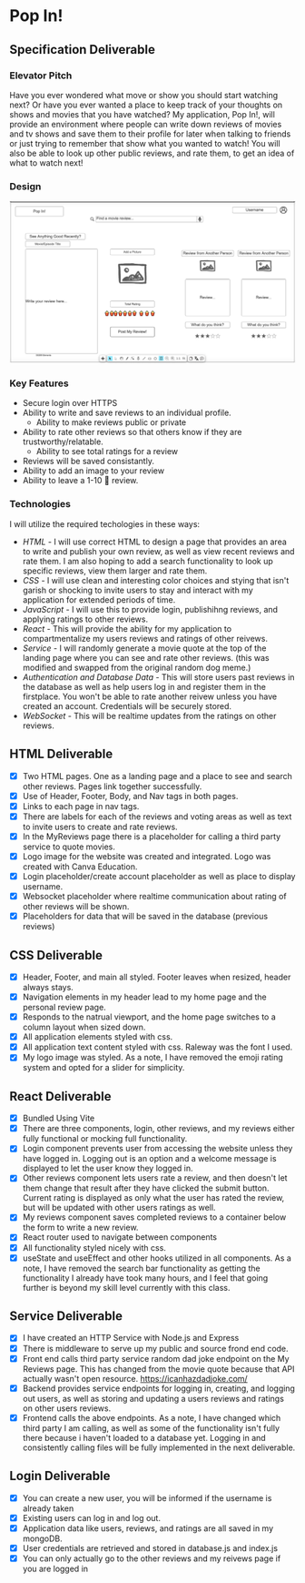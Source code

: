 # Pop In!
## Specification Deliverable
### Elevator Pitch
Have you ever wondered what move or show you should start watching next? Or have you ever wanted a place to keep track of your thoughts on shows and movies that you have watched? My application, Pop In!, will provide an environment where people can write down reviews of movies and tv shows and save them to their profile for later when talking to friends or just trying to remember that show what you wanted to watch! You will also be able to look up other public reviews, and rate them, to get an idea of what to watch next!
### Design
![rough layout for Pop In!](./public/Rough%20Design.png)
### Key Features
* Secure login over HTTPS
* Ability to write and save reviews to an individual profile.
    - Ability to make reviews public or private
* Ability to rate other reviews so that others know if they are trustworthy/relatable.
    - Ability to see total ratings for a review
* Reviews will be saved consistantly.
* Ability to add an image to your review
* Ability to leave a 1-10 :popcorn: review.
### Technologies
I will utilize the required techologies in these ways:
* *HTML -* I will use correct HTML to design a page that provides an area to write and publish your own review, as well as view recent reviews and rate them. I am also hoping to add a search functionality to look up specific reviews, view them larger and rate them.
* *CSS -* I will use clean and interesting color choices and stying that isn't garish or shocking to invite users to stay and interact with my application for extended periods of time.
* *JavaScript -* I will use this to provide login, publishihng reviews, and applying ratings to other reviews.
* *React -* This will provide the ability for my application to compartmentalize my users reviews and ratings of other reivews.
* *Service -* I will randomly generate a movie quote at the top of the landing page where you can see and rate other reviews. (this was modified and swapped from the original random dog meme.)
* *Authentication and Database Data -* This will store users past reviews in the database as well as help users log in and register them in the firstplace. You won't be able to rate another reivew unless you have created an account. Credentials will be securely stored.
* *WebSocket -* This will be realtime updates from the ratings on other reviews.
## HTML Deliverable
- [x] Two HTML pages. One as a landing page and a place to see and search other reviews. Pages link together successfully.
- [x] Use of Header, Footer, Body, and Nav tags in both pages. 
- [x] Links to each page in nav tags.
- [x] There are labels for each of the reviews and voting areas as well as text to invite users to create and rate reviews.
- [x] In the MyReviews page there is a placeholder for calling a third party service to quote movies.
- [x] Logo image for the website was created and integrated. Logo was created with Canva Education.
- [x] Login placeholder/create account placeholder as well as place to display username.
- [x] Websocket placeholder where realtime communication about rating of other reviews will be shown.
- [x] Placeholders for data that will be saved in the database (previous reviews)
## CSS Deliverable
- [x] Header, Footer, and main all styled. Footer leaves when resized, header always stays. 
- [x] Navigation elements in my header lead to my home page and the personal review page.
- [x] Responds to the natrual viewport, and the home page switches to a column layout when sized down.
- [x] All application elements styled with css.
- [x] All application text content styled with css. Raleway was the font I used.
- [x] My logo image was styled.
As a note, I have removed the emoji rating system and opted for a slider for simplicity.
## React Deliverable
- [x] Bundled Using Vite
- [x] There are three components, login, other reviews, and my reviews either fully functional or mocking full functionality.
- [x] Login component prevents user from accessing the website unless they have logged in. Logging out is an option and a welcome message is displayed to let the user know they logged in.
- [x] Other reviews component lets users rate a review, and then doesn't let them change that result after they have clicked the submit button. Current rating is displayed as only what the user has rated the review, but will be updated with other users ratings as well.
- [x] My reviews component saves completed reviews to a container below the form to write a new review.
- [x] React router used to navigate between components
- [x] All functionality styled nicely with css.
- [x] useState and useEffect and other hooks utilized in all components.
As a note, I have removed the search bar functionality as getting the functionality I already have took many hours, and I feel that going further is beyond my skill level currently with this class.
## Service Deliverable
- [x] I have created an HTTP Service with Node.js and Express
- [x] There is middleware to serve up my public and source frond end code.
- [x] Front end calls third party service random dad joke endpoint on the My Reviews page. This has changed from the movie quote because that API actually wasn't open resource. https://icanhazdadjoke.com/
- [x] Backend provides service endpoints for logging in, creating, and logging out users, as well as storing and updating a users reviews and ratings on other users reviews. 
- [x] Frontend calls the above endpoints.
As a note, I have changed which third party I am calling, as well as some of the functionality isn't fully there because i haven't loaded to a database yet. Logging in and consistently calling files will be fully implemented in the next deliverable. 
## Login Deliverable
- [x] You can create a new user, you will be informed if the username is already taken
- [x] Existing users can log in and log out. 
- [x] Application data like users, reviews, and ratings are all saved in my mongoDB.
- [x] User credentials are retrieved and stored in database.js and index.js
- [x] You can only actually go to the other reviews and my reivews page if you are logged in